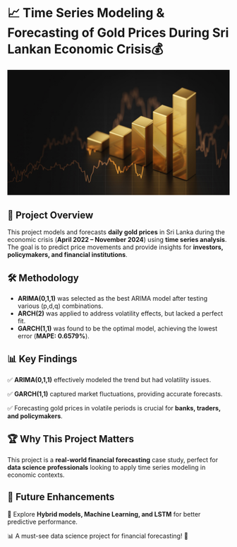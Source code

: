 # 📈 Time Series Modeling & Forecasting of Gold Prices During Sri Lankan Economic Crisis💰

![image alt](https://github.com/rashmika-fdo/SL-Gold-price-forecasting/blob/47706e32f643619bef4aa79a0dacf0289b5a137d/gold%20forecast.jpg)

## 📌 Project Overview
This project models and forecasts **daily gold prices** in Sri Lanka during the economic crisis (**April 2022 – November 2024**) using **time series analysis**. The goal is to predict price movements and provide insights for **investors, policymakers, and financial institutions**.

## 🛠️ Methodology
- **ARIMA(0,1,1)** was selected as the best ARIMA model after testing various (p,d,q) combinations.
- **ARCH(2)** was applied to address volatility effects, but lacked a perfect fit.
- **GARCH(1,1)** was found to be the optimal model, achieving the lowest error (**MAPE: 0.6579%**).

## 📊 Key Findings
✅ **ARIMA(0,1,1)** effectively modeled the trend but had volatility issues.

✅ **GARCH(1,1)** captured market fluctuations, providing accurate forecasts.

✅ Forecasting gold prices in volatile periods is crucial for **banks, traders, and policymakers**.



## 🏆 Why This Project Matters
This project is a **real-world financial forecasting** case study, perfect for **data science professionals** looking to apply time series modeling in economic contexts.

## 🚀 Future Enhancements
🔹 Explore **Hybrid models, Machine Learning, and LSTM** for better predictive performance.

📊 A must-see data science project for financial forecasting! 🚀
